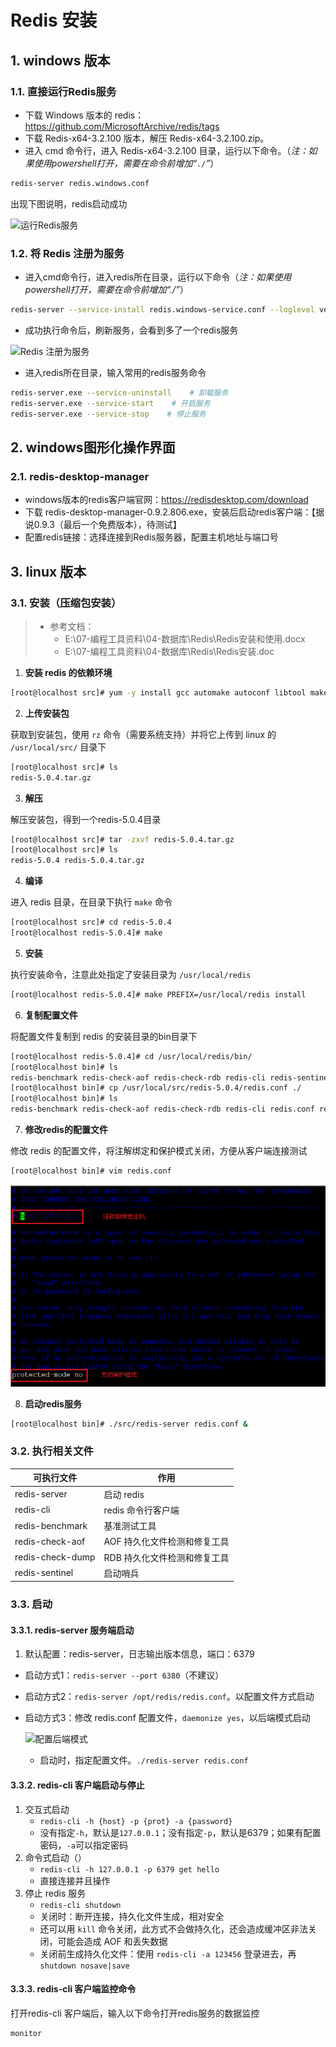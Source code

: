 # Redis 安装

## 1. windows 版本

### 1.1. 直接运行Redis服务

- 下载 Windows 版本的 redis：https://github.com/MicrosoftArchive/redis/tags
- 下载 Redis-x64-3.2.100 版本，解压 Redis-x64-3.2.100.zip。
- 进入 cmd 命令行，进入 Redis-x64-3.2.100 目录，运行以下命令。（*注：如果使用powershell打开，需要在命令前增加“`./`”*）

```bash
redis-server redis.windows.conf
```

出现下图说明，redis启动成功

![运行Redis服务](images/20190820180950209_12143.png)

### 1.2. 将 Redis 注册为服务

- 进入cmd命令行，进入redis所在目录，运行以下命令（*注：如果使用powershell打开，需要在命令前增加“./”*）

```bash
redis-server --service-install redis.windows-service.conf --loglevel verbose
```

- 成功执行命令后，刷新服务，会看到多了一个redis服务

![Redis 注册为服务](images/20190820182847422_20192.png)

- 进入redis所在目录，输入常用的redis服务命令

```bash
redis-server.exe --service-uninstall    # 卸载服务
redis-server.exe --service-start    # 开启服务
redis-server.exe --service-stop    # 停止服务
```

## 2. windows图形化操作界面

### 2.1. redis-desktop-manager

- windows版本的redis客户端官网：https://redisdesktop.com/download
- 下载 redis-desktop-manager-0.9.2.806.exe，安装后启动redis客户端：【据说0.9.3（最后一个免费版本），待测试】
- 配置redis链接：选择连接到Redis服务器，配置主机地址与端口号

## 3. linux 版本

### 3.1. 安装（压缩包安装）

> - 参考文档：
>    - E:\07-编程工具资料\04-数据库\Redis\Redis安装和使用.docx
>   - E:\07-编程工具资料\04-数据库\Redis\Redis安装.doc

1. **安装 redis 的依赖环境**

```bash
[root@localhost src]# yum -y install gcc automake autoconf libtool make
```

2. **上传安装包**

获取到安装包，使用 `rz` 命令（需要系统支持）并将它上传到 linux 的 `/usr/local/src/` 目录下

```bash
[root@localhost src]# ls
redis-5.0.4.tar.gz
```

3. **解压**

解压安装包，得到一个redis-5.0.4目录

```bash
[root@localhost src]# tar -zxvf redis-5.0.4.tar.gz
[root@localhost src]# ls
redis-5.0.4 redis-5.0.4.tar.gz
```

4. **编译**

进入 redis 目录，在目录下执行 `make` 命令

```bash
[root@localhost src]# cd redis-5.0.4
[root@localhost redis-5.0.4]# make
```

5. **安装**

执行安装命令，注意此处指定了安装目录为 `/usr/local/redis`

```bash
[root@localhost redis-5.0.4]# make PREFIX=/usr/local/redis install
```

6. **复制配置文件**

将配置文件复制到 redis 的安装目录的bin目录下

```bash
[root@localhost redis-5.0.4]# cd /usr/local/redis/bin/
[root@localhost bin]# ls
redis-benchmark redis-check-aof redis-check-rdb redis-cli redis-sentinelredis-server
[root@localhost bin]# cp /usr/local/src/redis-5.0.4/redis.conf ./
[root@localhost bin]# ls
redis-benchmark redis-check-aof redis-check-rdb redis-cli redis.conf redis-sentinel redis-server
```

7. **修改redis的配置文件**

修改 redis 的配置文件，将注解绑定和保护模式关闭，方便从客户端连接测试

```bash
[root@localhost bin]# vim redis.conf
```

![](images/213420718231681.png)

8. **启动redis服务**

```bash
[root@localhost bin]# ./src/redis-server redis.conf &
```

### 3.2. 执行相关文件

|     可执行文件     |           作用           |
| ---------------- | ----------------------- |
| redis-server     | 启动 redis               |
| redis-cli        | redis 命令行客户端         |
| redis-benchmark  | 基准测试工具               |
| redis-check-aof  | AOF 持久化文件检测和修复工具 |
| redis-check-dump | RDB 持久化文件检测和修复工具 |
| redis-sentinel   | 启动哨兵                  |

### 3.3. 启动

#### 3.3.1. redis-server 服务端启动

1. 默认配置：redis-server，日志输出版本信息，端口：6379

- 启动方式1：`redis-server --port 6380`（不建议）
- 启动方式2：`redis-server /opt/redis/redis.conf`。以配置文件方式启动
- 启动方式3：修改 redis.conf 配置文件，`daemonize yes`，以后端模式启动

    ![配置后端模式](images/20191110233242803_14088.jpg)

    - 启动时，指定配置文件。`./redis-server redis.conf`

#### 3.3.2. redis-cli 客户端启动与停止

1. 交互式启动
    - `redis-cli -h {host} -p {prot} -a {password} `
    - 没有指定`-h`，默认是`127.0.0.1`；没有指定`-p`，默认是6379；如果有配置密码，`-a`可以指定密码
2. 命令式启动（）
    - `redis-cli -h 127.0.0.1 -p 6379 get hello`
    - 直接连接并且操作
3. 停止 redis 服务
    - `redis-cli shutdown`
    - 关闭时：断开连接，持久化文件生成，相对安全
    - 还可以用 `kill` 命令关闭，此方式不会做持久化，还会造成缓冲区非法关闭，可能会造成 AOF 和丢失数据
    - 关闭前生成持久化文件：使用 `redis-cli -a 123456` 登录进去，再 `shutdown nosave|save`

#### 3.3.3. redis-cli 客户端监控命令

打开redis-cli 客户端后，输入以下命令打开redis服务的数据监控

```bash
monitor
```

